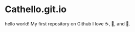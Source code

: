 # Cathello.git.io
hello world!
My first repository on Github
I love :coffee:, :pizza:, and :dancer:.
